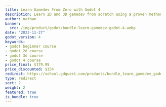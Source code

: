 ```yaml
---
title: Learn Gamedev From Zero with Godot 4
description: Learn 2D and 3D gamedev from scratch using a proven method that has helped thousands of people become game developers.
author: nathan
banner:
  src: /img/product/godot/bundle-learn-gamedev-godot-4.webp
date: "2023-11-27"
godot_version: 4
keywords:
- godot beginner course
- godot 2d course
- godot 3d course
- godot 4 course
price_final: $179.95
price_discounted: $154
redirect: https://school.gdquest.com/products/bundle_learn_gamedev_godot_4
type: redirect
sort: 2
weight: 2
featured: true
is_bundle: true
---
```

